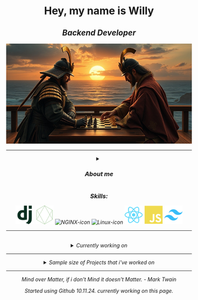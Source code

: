<link rel="stylesheet" href="style.css">
<div align="center">
<h1> Hey, my name is Willy</h1>

 <h2><i>Backend Developer<i></h2>

![Backend Developer](https://github.com/Horizont2wb/Horizont2wb/blob/main/pics/chess_samurai2.jpg)

<hr>

<details>
 <summary>
 <h3>About me</h3>
 </summary>
 
Willy, 27 </br>
made in <img src="https://github.com/Horizont2wb/Horizont2wb/blob/main/pics/venezuela%20flag.svg" alt="Venezuela Flag" width="15" height="15" title="Venezuela"> </br>
compiled in <img src="https://github.com/Horizont2wb/Horizont2wb/blob/main/pics/de.svg" alt="Germany Flag" width="15" height="15" title="Germany"> </br>
<img src="https://github.com/Horizont2wb/Horizont2wb/blob/main/pics/love.svg" alt="Love Icon" width="15" height="15" title="love"> Chess!


</br>
</details>

<h3>Skills:</h3>
<div class="container">
  <img src="https://github.com/Horizont2wb/Horizont2wb/blob/main/pics/django-plain.svg" alt="Django-icon" width="50" height="50" title="Django">
  <img src="https://github.com/Horizont2wb/Horizont2wb/blob/main/pics/nodejs-line.svg " alt="Node-icon" width="50" height="50" title="NodeJS">
  <img src="https://cdn.jsdelivr.net/gh/devicons/devicon@latest/icons/nginx/nginx-original.svg" alt="NGINX-icon" width="50" height="50" title="Nginx"/>
  <img src="https://cdn.jsdelivr.net/gh/devicons/devicon@latest/icons/linux/linux-original.svg" alt="Linux-icon" width="50" height="50" title="Linux Pinguin"/>
  <img src="https://github.com/Horizont2wb/Horizont2wb/blob/main/pics/react-original.svg" alt="React-icon"width="50" height="50" title="React">
  <img src="https://github.com/Horizont2wb/Horizont2wb/blob/main/pics/javascript-plain.svg" alt="JS-icon" width="50" height="50" title="Javascript">
  <img src="https://github.com/Horizont2wb/Horizont2wb/blob/main/pics/tailwindcss-original.svg" alt="Tailwind-icon" width="50" height="50" title="TailwindCSS">

</div>
<hr>
 </br>


<details align="center-left">
<summary>
Currently working on
</summary>
<p> fully customized Ecommerce Shop </p>

</details>

<hr> 

<details align="center-left">
<summary>
Sample size of Projects that i've worked on
</summary>
<p>Inventory Management System - most recent Project <br>
Webscraper<br>
Emergency Protocol Clone<br>
BMI Calculator for Men and Women <br>
Data Traffic Websites, which uses an API to fetch Data <br> </p>

</details>

<hr>

<p> <i>
Mind over Matter, if i don't Mind it doesn't Matter.</i> - Mark Twain
</p>

<i>Started using Github 10.11.24.</i>
currently working on this page. 

</div>

